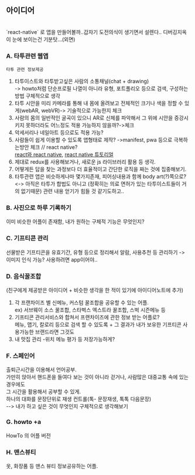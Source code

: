 ## 아이디어


<br>
`react-native` 로 앱을 만들어볼까..갑자기 도전의식이 생기면서 설렌다.. 디버깅지옥이 눈에 보이는건 기분탓...(외면)<br>


### A. 타투관련 웹앱<br>
`타투 관련 정보제공`<br>
1. 타투이스트와 타투받고싶은 사람의 소통채널(chat + drawing)<br>
-> howto처럼 단순프로필 나열이 아니라 유형, 포트폴리오 등으로 검색, 구성하는 방법 구체적으로 생각<br>
2. 타투 시안을 미리 카메라를 통해 내 몸에 올려보고 전체적인 크기나 색을 정할 수 있게(webAR, webVR)-> 기술적으로 가능한지 체크<br>
3. 사람의 몸의 일반적인 굴곡이 있으니 AR로 신체를 파악해서 그 위에 시안을 증강시키지 못하더라도 어느정도 적용 가능하지 않을까?->체크 <br>
4. 악세서리나 네일아트 등으로도 적용 가능? <br>
5. 사람들이 쉽게 이용할 수 있도록 앱형태로 제작? ->manifest, pwa 등으로 극복하는방안 체크 // react native?<br>
[react와 react native](https://velog.io/@honeysuckle/React-Native%EB%A1%9C-%ED%94%84%EB%A1%9C%EC%A0%9D%ED%8A%B8%EB%A5%BC-%EC%A7%84%ED%96%89%ED%95%98%EA%B8%B0%EC%A0%84-%EA%B3%A0%EB%A0%A4%EC%82%AC%ED%95%AD-%EB%8B%A8%EC%A0%90-%EC%95%84%EB%8B%98#1.-react%EB%A1%9C-%EC%9B%B9-%EA%B0%9C%EB%B0%9C%ED%95%B4-%EB%B4%A4%EC%9C%BC%EB%A9%B4-%EB%B0%94%EB%A1%9C-%EC%8B%9C%EC%9E%91-%ED%95%A0-%EC%88%98-%EC%9E%88%EC%8A%B5%EB%8B%88%EA%B9%8C), 
[react native 튜토리얼](https://yuddomack.tistory.com/entry/1React-Native-%EC%84%A4%EC%B9%98%EC%99%80-%EC%8B%A4%ED%96%89hello-world?category=754156)
6. 제대로 redux를 사용해보거나, 새로운 js 라이브러리 활용 등 생각.
7. 어떻게든 답을 찾는 과정보다 더 효율적이고 간단한 로직을 짜는 것에 집중해보기.
8. 타투관련 앱은 비슷하게나마 몇가지존재, 피어싱내용과 함께 body art(?)쪽으로?
<-> 아직은 타투가 합법도 아니고 (정확히는 의료 면허가 있는 타투이스트들이 거의 없기때문) 관련 내용 얻기가 힘들 것 같기도하고..

### B. 사진으로 하루 기록하기

이미 비슷한 어플이 존재함, 내가 원하는 구체적 기능은 무엇인지?

### C. 기프티콘 관리
선물받은 기프티콘을 유효기간, 유형 등으로 정리해서 알람, 사용추천 등 관리하기 -> 이미지 인식 가능? 사용하려면 app이어야..

### D. 음식꿀조합
(친구에게 제공받은 아이디어 + 비슷한 생각을 한 적이 있기에 아이디어노트에 추가)<br>
1. 각 프랜차이즈 별 신메뉴, 커스텀 꿀조합을 공유할 수 있는 어플.<br>
ex) 서브웨이 소스 꿀조합, 스타벅스 엑스트라 꿀조합, 스벅 시즌메뉴 등<br>
2. 기프티콘 관리서비스와 합쳐서 프랜차이즈에 관한 정보 받는 어플로?<br>
메뉴, 맵기, 칼로리 등으로 검색 할 수 있도록 + 그 결과가 내가 보유한 기프티콘 사용가능한 브랜드라면 그것도 <br>
3. 내 맛집 관리 -위치 메뉴 평가 등 저장가능하게?

### F. 스페인어
출퇴근시간을 이용해서 언어공부.<br>
가만히 앉아서 핸드폰을 들여다 보는 것이 아니라 걷거나, 사람많은 대중교통 속에 있는 경우에도<br>
그 시간을 활용해서 공부할 수 있게.<br>
하나의 대화를 문장단위로 재생 컨트롤(톡- 문장재생, 톡톡 다음문장)<br>
--> 내가 하고 싶은 것이 무엇인지 구체적으로 생각해보기<br>

### G. howto +a
HowTo 의 어플 버전

### H. 맨스뷰티
옷, 화장품 등 맨스 뷰티 정보공유하는 어플.<br>

